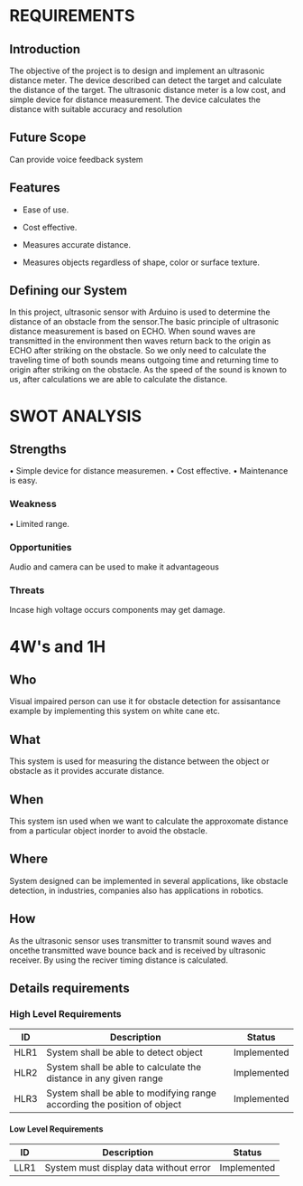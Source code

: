 # **REQUIREMENTS**

## **Introduction**

The objective of the project is to design and implement an ultrasonic distance meter. The device described can detect the target and calculate the distance of the target. The ultrasonic distance meter is a low cost, and simple device for distance measurement. The device calculates the distance with suitable accuracy and resolution

## **Future Scope**

 Can provide voice feedback system

## **Features**

- Ease of use.

- Cost effective.

- Measures accurate distance.

- Measures objects regardless of shape, color or surface texture.

## **Defining our System**

In this project, ultrasonic sensor with Arduino is used to determine the distance of an obstacle from the sensor.The basic principle of ultrasonic distance measurement is based on ECHO. When sound waves are transmitted in the environment then waves return back to the origin as ECHO after striking on the obstacle. So we only need to calculate the traveling time of both sounds means outgoing time and returning time to origin after striking on the obstacle. As the speed of the sound is known to us, after calculations we are able to calculate the distance.

# **SWOT ANALYSIS**
## Strengths
 • Simple device for distance measuremen.
 • Cost effective. 
 • Maintenance is easy.
 
### Weakness
 • Limited range.
 
### Opportunities 
 Audio and camera can be used to make it advantageous
 
### Threats
Incase high voltage occurs components may get damage.

# **4W's and 1H**

## Who
Visual impaired person can use it for obstacle detection for assisantance example by implementing this system on white cane etc.

## What 
This system is used for measuring the distance between the object or obstacle as it provides accurate distance. 

## When 
This system isn used when we want to calculate the approxomate distance from a particular object inorder to avoid the obstacle.

## Where 
 System designed can be implemented in several applications, like obstacle detection, in industries, companies also has applications in robotics.
 
##  How
 As the ultrasonic sensor uses transmitter to transmit sound waves and oncethe transmitted wave  bounce back and is received by ultrasonic receiver. By using the reciver timing distance is calculated.
 
## **Details requirements**
### High Level Requirements

| ID | Description | Status |
|------| ------| ------|
| HLR1 |System shall be able to detect object | Implemented
|HLR2  |System shall be able to calculate the distance in any given range | Implemented
|HLR3  | System shall be able to modifying range according the position of object|	Implemented

#### Low Level Requirements

| ID | Description | Status |
|-------|------|------|
| LLR1 |System must display data without error | Implemented

 
